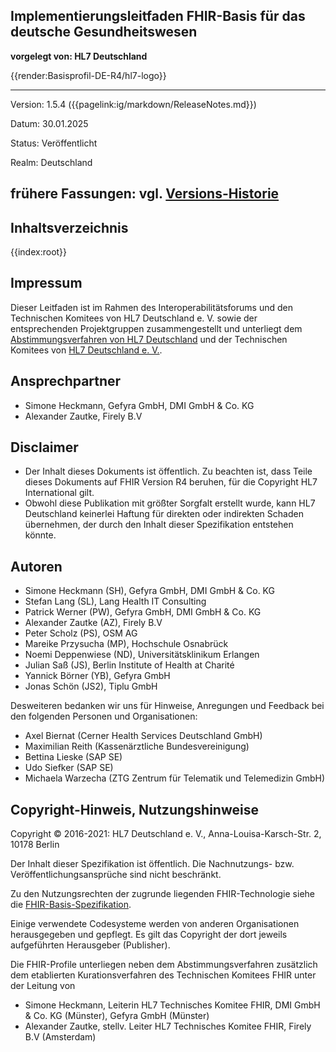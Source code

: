 ## Implementierungsleitfaden FHIR-Basis für das deutsche Gesundheitswesen
**vorgelegt von: HL7 Deutschland**

{{render:Basisprofil-DE-R4/hl7-logo}}

---
Version: 1.5.4 ({{pagelink:ig/markdown/ReleaseNotes.md}})

Datum: 30.01.2025

Status: Veröffentlicht

Realm: Deutschland

frühere Fassungen: vgl. [Versions-Historie](http://ig.fhir.de/basisprofile-de/)
---

## Inhaltsverzeichnis
{{index:root}}

## Impressum

Dieser Leitfaden ist im Rahmen des Interoperabilitätsforums und den Technischen Komitees von HL7 Deutschland e. V. sowie der entsprechenden Projektgruppen zusammengestellt und unterliegt dem [Abstimmungsverfahren von HL7 Deutschland](https://hl7.de/technische-komitees/ballotierung/) und der Technischen Komitees von [HL7 Deutschland e. V.](http://www.hl7.de).

## Ansprechpartner

* Simone Heckmann, Gefyra GmbH, DMI GmbH & Co. KG
* Alexander Zautke, Firely B.V
 
## Disclaimer

* Der Inhalt dieses Dokuments ist öffentlich. Zu beachten ist, dass Teile dieses Dokuments auf FHIR Version R4 beruhen, für die Copyright HL7 International gilt.
* Obwohl diese Publikation mit größter Sorgfalt erstellt wurde, kann HL7 Deutschland keinerlei Haftung für direkten oder indirekten Schaden übernehmen, der durch den Inhalt dieser Spezifikation entstehen könnte.

## Autoren

* Simone Heckmann (SH), Gefyra GmbH, DMI GmbH & Co. KG
* Stefan Lang (SL), Lang Health IT Consulting
* Patrick Werner (PW), Gefyra GmbH, DMI GmbH & Co. KG
* Alexander Zautke (AZ), Firely B.V
* Peter Scholz (PS), OSM AG
* Mareike Przysucha (MP), Hochschule Osnabrück
* Noemi Deppenwiese (ND), Universitätsklinikum Erlangen
* Julian Saß (JS), Berlin Institute of Health at Charité
* Yannick Börner (YB), Gefyra GmbH
* Jonas Schön (JS2), Tiplu GmbH

Desweiteren bedanken wir uns für Hinweise, Anregungen und Feedback bei den folgenden Personen und Organisationen:

* Axel Biernat (Cerner Health Services Deutschland GmbH)
* Maximilian Reith (Kassenärztliche Bundesvereinigung)
* Bettina Lieske (SAP SE)
* Udo Siefker (SAP SE)
* Michaela Warzecha (ZTG Zentrum für Telematik und Telemedizin GmbH)

## Copyright-Hinweis, Nutzungshinweise

Copyright © 2016-2021: HL7 Deutschland e. V., Anna-Louisa-Karsch-Str. 2, 10178 Berlin

Der Inhalt dieser Spezifikation ist öffentlich. Die Nachnutzungs- bzw. Veröffentlichungsansprüche sind nicht beschränkt.

Zu den Nutzungsrechten der zugrunde liegenden FHIR-Technologie siehe die [FHIR-Basis-Spezifikation](https://www.hl7.org/fhir/r4).

Einige verwendete Codesysteme werden von anderen Organisationen herausgegeben und gepflegt. Es gilt das Copyright der dort jeweils aufgeführten Herausgeber (Publisher).

Die FHIR-Profile unterliegen neben dem Abstimmungsverfahren zusätzlich dem etablierten Kurationsverfahren des Technischen Komitees FHIR unter der Leitung von

* Simone Heckmann, Leiterin HL7 Technisches Komitee FHIR, DMI GmbH & Co. KG (Münster), Gefyra GmbH (Münster)
* Alexander Zautke, stellv. Leiter HL7 Technisches Komitee FHIR, Firely B.V (Amsterdam)

